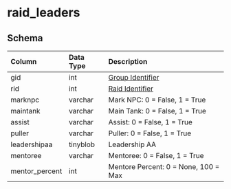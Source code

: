 # raid_leaders

## Schema
| Column | Data Type | Description |
| :--- | :--- | :--- |
| gid | int | [Group Identifier](../../schema/groups/group_id.md) |
| rid | int | [Raid Identifier](raid_details.md) |
| marknpc | varchar | Mark NPC: 0 = False, 1 = True |
| maintank | varchar | Main Tank: 0 = False, 1 = True |
| assist | varchar | Assist: 0 = False, 1 = True |
| puller | varchar | Puller: 0 = False, 1 = True |
| leadershipaa | tinyblob | Leadership AA |
| mentoree | varchar | Mentoree: 0 = False, 1 = True |
| mentor_percent | int | Mentore Percent: 0 = None, 100 = Max |

